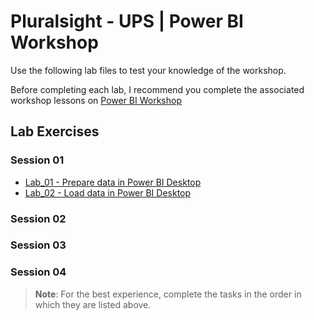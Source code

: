 # Pluralsight - UPS | Power BI Workshop

Use the following lab files to test your knowledge of the workshop.

Before completing each lab, I recommend you complete the associated workshop lessons on [ Power BI Workshop](https://app.pluralsight.com/channels/details/a2bff255-70b3-4535-8e5e-2dd60bee8047)

## Lab Exercises

### Session 01
* [Lab_01 - Prepare data in Power BI Desktop](https://docs.microsoft.com/en-us/learn/modules/get-data/lab-prepare)
* [Lab_02 - Load data in Power BI Desktop](https://docs.microsoft.com/en-us/learn/modules/clean-data-power-bi/8-lab)

### Session 02


### Session 03


### Session 04



> **Note**: For the best experience, complete the tasks in the order in which they are listed above.
